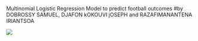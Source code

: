  Multinomial Logistic Regression Model to predict football outcomes
#by DOBROSSY SAMUEL, DJAFON kOKOUVI jOSEPH and RAZAFIMANANTENA IRIANTSOA

<img src="https://www.google.com/url?sa=i&url=https%3A%2F%2Fwww.feedinco.com%2Fblog%2Fsucceed-with-accurate-football-predictions&psig=AOvVaw3EIDsg7JWsdtShu7f06D3I&ust=1678481058824000&source=images&cd=vfe&ved=0CBAQjRxqFwoTCOjB96zbz_0CFQAAAAAdAAAAABAE" />
